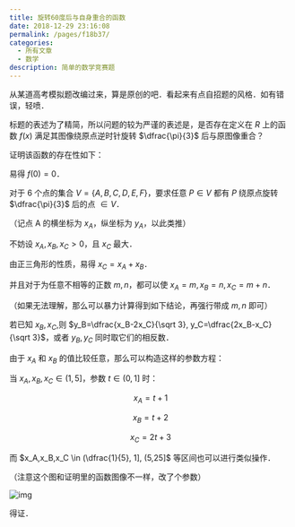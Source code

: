 ```yaml
---
title: 旋转60度后与自身重合的函数
date: 2018-12-29 23:16:08
permalink: /pages/f18b37/
categories:
  - 所有文章
  - 数学
description: 简单的数学竞赛题
---
```


从某道高考模拟题改编过来，算是原创的吧．看起来有点自招题的风格．如有错误，轻喷．

标题的表述为了精简，所以问题的较为严谨的表述是，是否存在定义在 $R$ 上的函数 $f(x)$ 满足其图像绕原点逆时针旋转 $\dfrac{\pi}{3}$ 后与原图像重合？

证明该函数的存在性如下：

易得 $f(0)=0$．

对于 6 个点的集合 $V=\{A,B,C,D,E,F\}$，要求任意 $P\in V$ 都有 $P$ 绕原点旋转 $\dfrac{\pi}{3}$ 后的点 $\in V$．

（记点 A 的横坐标为 $x_A$，纵坐标为 $y_A$，以此类推）

不妨设 $x_A,x_B,x_C>0$，且 $x_C$ 最大．

由正三角形的性质，易得 $x_C=x_A+x_B$．

并且对于为任意不相等的正数 $m,n$，都可以使 $x_A=m,x_B=n,x_C=m+n$．

（如果无法理解，那么可以暴力计算得到如下结论，再强行带成 $m,n$ 即可）

若已知 $x_B,x_C$,则 $y_B=\dfrac{x_B-2x_C}{\sqrt 3}, y_C=\dfrac{2x_B-x_C}{\sqrt 3}$，或者 $y_B,y_C$ 同时取它们的相反数．

由于 $x_A$ 和 $x_B$ 的值比较任意，那么可以构造这样的参数方程：

当 $x_A,x_B,x_C\in (1,5]$，参数 $t\in (0,1]$ 时：

$$x_A=t+1$$

$$x_B=t+2$$

$$x_C=2t+3$$

而 $x_A,x_B,x_C \in (\dfrac{1}{5}, 1], (5,25]$ 等区间也可以进行类似操作．

（注意这个图和证明里的函数图像不一样，改了个参数）

![img](/img/f18b37-0.png)

得证．
